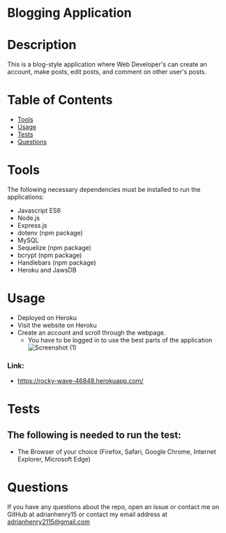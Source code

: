 # Blogging Application
# Description
This is a blog-style application where Web Developer's can create an account, make posts, edit posts, and comment on other user's posts.
 # Table of Contents
* [Tools](#tools)
* [Usage](#usage)
* [Tests](#tests)
* [Questions](#questions)
# Tools
The following necessary dependencies must be installed to run the applications: 
- Javascript ES6 
- Node.js 
- Express.js
- dotenv (npm package) 
- MySQL
- Sequelize (npm package) 
- bcrypt (npm package) 
- Handlebars (npm package) 
- Heroku and JawsDB
# Usage
- Deployed on Heroku
- Visit the website on Heroku 
- Create an account and scroll through the webpage.
  - You have to be logged in to use the best parts of the application 
 ![Screenshot (1)](https://user-images.githubusercontent.com/95331448/162070142-12dd3c24-9eb4-41ab-a1e6-10ac0d3e10e5.jpg)
### Link: 
- https://rocky-wave-46848.herokuapp.com/
# Tests
## The following is needed to run the test: 
- The Browser of your choice (Firefox, Safari, Google Chrome, Internet Explorer, Microsoft Edge)
# Questions
If you have any questions about the repo, open an issue or contact me on GitHub at adrianhenry15 or contact my email
address at adrianhenry2115@gmail.com

